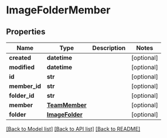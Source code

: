 # ImageFolderMember

## Properties
Name | Type | Description | Notes
------------ | ------------- | ------------- | -------------
**created** | **datetime** |  | [optional] 
**modified** | **datetime** |  | [optional] 
**id** | **str** |  | [optional] 
**member_id** | **str** |  | [optional] 
**folder_id** | **str** |  | [optional] 
**member** | [**TeamMember**](TeamMember.md) |  | [optional] 
**folder** | [**ImageFolder**](ImageFolder.md) |  | [optional] 

[[Back to Model list]](../README.md#documentation-for-models) [[Back to API list]](../README.md#documentation-for-api-endpoints) [[Back to README]](../README.md)


